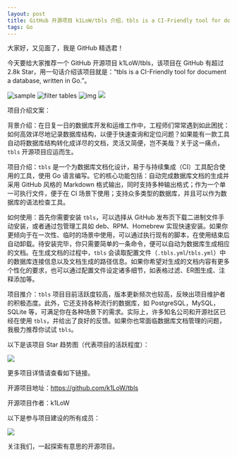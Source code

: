 ```yaml
---
layout: post
title: GitHub 开源项目 k1LoW/tbls 介绍，tbls is a CI-Friendly tool for document a database, written in Go.
tags: Go
---
```


大家好，又见面了，我是 GitHub 精选君！

今天要给大家推荐一个 GitHub 开源项目 k1LoW/tbls，该项目在 GitHub 有超过 2.8k Star，用一句话介绍该项目就是：“tbls is a CI-Friendly tool for document a database, written in Go.”。


![sample](https://raw.githubusercontent.com/k1LoW/tbls/master/img/doc.png)
![filter tables](https://raw.githubusercontent.com/k1LoW/tbls/master/img/filter-tables.png)
![img](https://raw.githubusercontent.com/k1LoW/tbls/master/sample/mysql/logs.svg)
![](https://github.com/k1LoW/tbls/raw/main/img/logo.png)



项目介绍文案：

背景介绍：在日复一日的数据库开发和运维工作中，工程师们常常遇到如此困扰：如何高效详尽地记录数据库结构，以便于快速查询和定位问题？如果能有一款工具自动将数据库结构转化成详尽的文档，灵活又简便，岂不美哉？关于这一痛点，`tbls` 开源项目应运而生。

项目介绍：`tbls` 是一个为数据库文档化设计，易于与持续集成（CI）工具配合使用的工具，使用 Go 语言编写。它的核心功能包括：自动完成数据库文档的生成并采用 GitHub 风格的 Markdown 格式输出，同时支持多种输出格式；作为一个单一可执行文件，便于在 CI 场景下使用；支持众多类型的数据库，并且可以作为数据库的语法检查工具。

如何使用：首先你需要安装 `tbls`，可以选择从 GitHub 发布页下载二进制文件手动安装，或者通过包管理工具如 deb、RPM、Homebrew 实现快速安装。如果你更倾向于在一次性、临时的场景中使用，可以通过执行现有的脚本，在使用结束后自动卸载。待安装完毕，你只需要简单的一条命令，便可以自动为数据库生成相应的文档。在生成文档的过程中，`tbls` 会读取配置文件（`.tbls.yml`/`tbls.yml`）中的数据库连接信息以及文档生成的路径信息。如果你希望对生成的文档内容有更多个性化的要求，也可以通过配置文件设定诸多细节，如表格过滤、ER图生成、注释添加等。

项目推介：`tbls` 项目目前活跃度较高，版本更新频次也较高，反映出项目维护者的积极态度。此外，它还支持各种流行的数据库，如 PostgreSQL，MySQL，SQLite 等，可满足你在各种场景下的需求。实际上，许多知名公司和开源社区已经在使用 `tbls`，并给出了良好的反馈。如果你也常面临数据库文档管理的问题，我极力推荐你试试 `tbls`。


以下是该项目 Star 趋势图（代表项目的活跃程度）：

![](https://api.star-history.com/svg?repos=k1LoW/tbls&type=Timeline)

更多项目详情请查看如下链接。

开源项目地址：https://github.com/k1LoW/tbls 

开源项目作者：k1LoW

以下是参与项目建设的所有成员：

![](https://contrib.rocks/image?repo=k1LoW/tbls)

关注我们，一起探索有意思的开源项目。


